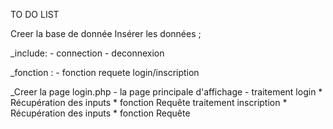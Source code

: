 TO DO LIST

Creer la base de donnée
Insérer les données ;

_include:
    - connection
    - deconnexion

_fonction :
    - fonction requete login/inscription

_Creer la page login.php
    - la page principale d'affichage
    - traitement login
        * Récupération des inputs
        * fonction Requête 
    traitement inscription
        * Récupération des inputs
        * fonction Requête 
